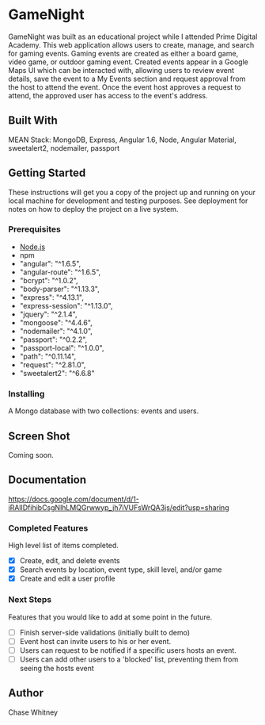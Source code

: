 # GameNight

GameNight was built as an educational project while I attended Prime Digital Academy. This web application allows users to create, manage, and search for gaming events. Gaming events are created as either a board game, video game, or outdoor gaming event. Created events appear in a Google Maps UI which can be interacted with, allowing users to review event details, save the event to a My Events section and request approval from the host to attend the event. Once the event host approves a request to attend, the approved user has access to the event's address.

## Built With

MEAN Stack: MongoDB, Express, Angular 1.6, Node, Angular Material, sweetalert2, nodemailer, passport

## Getting Started

These instructions will get you a copy of the project up and running on your local machine for development and testing purposes. See deployment for notes on how to deploy the project on a live system.

### Prerequisites

* [Node.js](https://nodejs.org/en/)
* npm
* "angular": "^1.6.5",
* "angular-route": "^1.6.5",
* "bcrypt": "^1.0.2",
* "body-parser": "^1.13.3",
* "express": "^4.13.1",
* "express-session": "^1.13.0",
* "jquery": "^2.1.4",
* "mongoose": "^4.4.6",
* "nodemailer": "^4.1.0",
* "passport": "^0.2.2",
* "passport-local": "^1.0.0",
* "path": "^0.11.14",
* "request": "^2.81.0",
* "sweetalert2": "^6.6.8"


### Installing

A Mongo database with two collections: events and users.

## Screen Shot

Coming soon.

## Documentation

https://docs.google.com/document/d/1-iRAlIDfihibCsgNlhLMQGrwwyp_jh7iVUFsWrQA3js/edit?usp=sharing

### Completed Features

High level list of items completed.

- [x] Create, edit, and delete events
- [x] Search events by location, event type, skill level, and/or game
- [x] Create and edit a user profile

### Next Steps

Features that you would like to add at some point in the future.

- [ ] Finish server-side validations (initially built to demo)
- [ ] Event host can invite users to his or her event.
- [ ] Users can request to be notified if a specific users hosts an event.
- [ ] Users can add other users to a 'blocked' list, preventing them from seeing the hosts event

## Author

Chase Whitney
